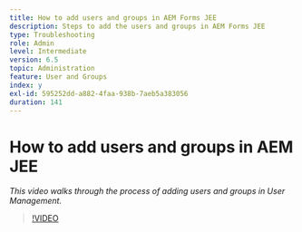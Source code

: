 ```yaml
---
title: How to add users and groups in AEM Forms JEE
description: Steps to add the users and groups in AEM Forms JEE
type: Troubleshooting
role: Admin
level: Intermediate
version: 6.5
topic: Administration
feature: User and Groups
index: y
exl-id: 595252dd-a882-4faa-938b-7aeb5a383056
duration: 141
---
```

# How to add users and groups in AEM JEE

*This video walks through the process of adding users and groups in User Management.*

>[!VIDEO](https://video.tv.adobe.com/v/335485?quality=12&learn=on)
